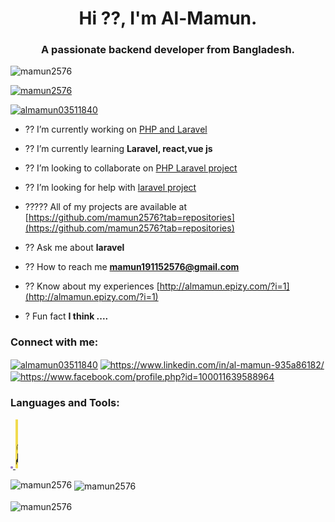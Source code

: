 <h1 align="center">Hi ??, I'm Al-Mamun.</h1>
<h3 align="center">A passionate backend developer from Bangladesh.</h3>


<p align="left"> <img src="https://komarev.com/ghpvc/?username=mamun2576&label=Profile%20views&color=0e75b6&style=flat" alt="mamun2576" /> </p>

<p align="left"> <a href="https://github.com/ryo-ma/github-profile-trophy"><img src="https://github-profile-trophy.vercel.app/?username=mamun2576" alt="mamun2576" /></a> </p>

<p align="left"> <a href="https://twitter.com/almamun03511840" target="blank"><img src="https://img.shields.io/twitter/follow/almamun03511840?logo=twitter&style=for-the-badge" alt="almamun03511840" /></a> </p>

- ?? I’m currently working on [PHP and Laravel](https://github.com/mamun2576?tab=repositories)

- ?? I’m currently learning **Laravel, react,vue js**

- ?? I’m looking to collaborate on [PHP Laravel project](https://github.com/mamun2576/laravel-8-school-management-system)

- ?? I’m looking for help with [laravel project](http://almamun.epizy.com/)

- ????? All of my projects are available at [https://github.com/mamun2576?tab=repositories](https://github.com/mamun2576?tab=repositories)

- ?? Ask me about **laravel**

- ?? How to reach me **mamun191152576@gmail.com**

- ?? Know about my experiences [http://almamun.epizy.com/?i=1](http://almamun.epizy.com/?i=1)

- ? Fun fact **I think ....**

<h3 align="left">Connect with me:</h3>
<p align="left">
<a href="https://twitter.com/almamun03511840" target="blank"><img align="center" src="https://raw.githubusercontent.com/rahuldkjain/github-profile-readme-generator/master/src/images/icons/Social/twitter.svg" alt="almamun03511840" height="30" width="40" /></a>
<a href="https://linkedin.com/in/https://www.linkedin.com/in/al-mamun-935a86182/" target="blank"><img align="center" src="https://raw.githubusercontent.com/rahuldkjain/github-profile-readme-generator/master/src/images/icons/Social/linked-in-alt.svg" alt="https://www.linkedin.com/in/al-mamun-935a86182/" height="30" width="40" /></a>
<a href="https://fb.com/https://www.facebook.com/profile.php?id=100011639588964" target="blank"><img align="center" src="https://raw.githubusercontent.com/rahuldkjain/github-profile-readme-generator/master/src/images/icons/Social/facebook.svg" alt="https://www.facebook.com/profile.php?id=100011639588964" height="30" width="40" /></a>
</p>

<h3 align="left">Languages and Tools:</h3>
<p align="left"> <a href="https://getbootstrap.com" target="_blank" rel="noreferrer"> <img src="https://raw.githubusercontent.com/devicons/devicon/master/icons/bootstrap/bootstrap-plain-wordmark.svg" alt="bootstrap" width="4JUdGzvrMFDWrUUwY3toJATSeNwjn54LkCnKBPRzDuhzi5vSepHfUckJNxRL2gjkNrSqtCoRUrEDAgRwsQvVCjZbRyFTLRNyDmT1a1boZVhttps://raw.githubusercontent.com/devicons/devicon/master/icons/c/c-original.svg" alt="c" width="4JUdGzvrMFDWrUUwY3toJATSeNwjn54LkCnKBPRzDuhzi5vSepHfUckJNxRL2gjkNrSqtCoRUrEDAgRwsQvVCjZbRyFTLRNyDmT1a1boZVhttps://raw.githubusercontent.com/devicons/devicon/master/icons/css3/css3-original-wordmark.svg" alt="css3" width="4JUdGzvrMFDWrUUwY3toJATSeNwjn54LkCnKBPRzDuhzi5vSepHfUckJNxRL2gjkNrSqtCoRUrEDAgRwsQvVCjZbRyFTLRNyDmT1a1boZV://raw.githubusercontent.com/devicons/devicon/master/icons/html5/html5-original-wordmark.svg" alt="html5" width="4JUdGzvrMFDWrUUwY3toJATSeNwjn54LkCnKBPRzDuhzi5vSepHfUckJNxRL2gjkNrSqtCoRUrEDAgRwsQvVCjZbRyFTLRNyDmT1a1boZVnoreferrer"> <img src="https://raw.githubusercontent.com/devicons/devicon/master/icons/javascript/javascript-original.svg" alt="javascript" width="4JUdGzvrMFDWrUUwY3toJATSeNwjn54LkCnKBPRzDuhzi5vSepHfUckJNxRL2gjkNrSqtCoRUrEDAgRwsQvVCjZbRyFTLRNyDmT1a1boZVraw.githubusercontent.com/devicons/devicon/master/icons/laravel/laravel-plain-wordmark.svg" alt="laravel" width="4JUdGzvrMFDWrUUwY3toJATSeNwjn54LkCnKBPRzDuhzi5vSepHfUckJNxRL2gjkNrSqtCoRUrEDAgRwsQvVCjZbRyFTLRNyDmT1a1boZVraw.githubusercontent.com/devicons/devicon/master/icons/mysql/mysql-original-wordmark.svg" alt="mysql" width="4JUdGzvrMFDWrUUwY3toJATSeNwjn54LkCnKBPRzDuhzi5vSepHfUckJNxRL2gjkNrSqtCoRUrEDAgRwsQvVCjZbRyFTLRNyDmT1a1boZVgithubusercontent.com/devicons/devicon/master/icons/php/php-original.svg" alt="php" width="4JUdGzvrMFDWrUUwY3toJATSeNwjn54LkCnKBPRzDuhzi5vSepHfUckJNxRL2gjkNrSqtCoRUrEDAgRwsQvVCjZbRyFTLRNyDmT1a1boZVraw.githubusercontent.com/devicons/devicon/master/icons/python/python-original.svg" alt="python" width="4JUdGzvrMFDWrUUwY3toJATSeNwjn54LkCnKBPRzDuhzi5vSepHfUckJNxRL2gjkNrSqtCoRUrEDAgRwsQvVCjZbRyFTLRNyDmT1a1boZVraw.githubusercontent.com/devicons/devicon/master/icons/react/react-original-wordmark.svg" alt="react" width="4JUdGzvrMFDWrUUwY3toJATSeNwjn54LkCnKBPRzDuhzi5vSepHfUckJNxRL2gjkNrSqtCoRUrEDAgRwsQvVCjZbRyFTLRNyDmT1a1boZVgithubusercontent.com/devicons/devicon/master/icons/vuejs/vuejs-original-wordmark.svg" alt="vuejs" width="80" height="80"/> </a> </p>

<p><img align="left" src="https://github-readme-stats.vercel.app/api/top-langs?username=mamun2576&show_icons=true&locale=en&layout=compact" alt="mamun2576" /></p>

<p>&nbsp;<img align="center" src="https://github-readme-stats.vercel.app/api?username=mamun2576&show_icons=true&locale=en" alt="mamun2576" /></p>

<p><img align="center" src="https://github-readme-streak-stats.herokuapp.com/?user=mamun2576&" alt="mamun2576" /></p>
